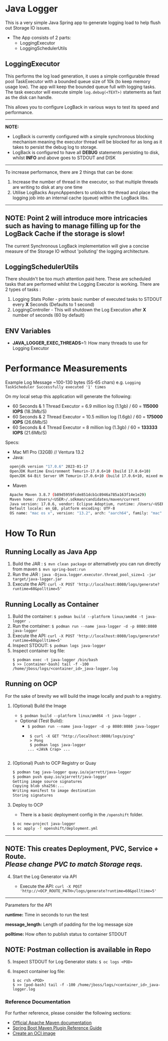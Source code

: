 # Java Logger

This is a very simple Java Spring app to generate logging load to help flush out Storage IO issues. 

* The App consists of 2 parts: 
  - LoggingExecutor 
  - LoggingSchedulerUtils 

## LoggingExecutor

This performs the log load generation, it uses a simple configurable thread pool TaskExecutor with a bounded queue size of 10k (to keep memory usage low). 
The app will keep the bounded queue full with logging tasks. The task executor will execute simple `log.debug(<TEXT>)` statements as fast as the disk can handle. 

This allows you to configure LogBack in various ways to test its speed and performance. 

---
**NOTE:**
- LogBack is currently configured with a simple synchronous blocking mechanism meaning the executor thread will be blocked for as long as it takes to persist the debug log to storage. <br/>
- LogBack is configured to have all **DEBUG** statements persisting to disk, whilst **INFO** and above goes to STDOUT and DISK
---

To increase performance, there are 2 things that can be done: 
1. Increase the number of thread in the executor, so that multiple threads are writing to disk at any one time
2. Utilise LogBacks AsyncAppenders to unblock the thread and place the logging job into an internal cache (queue) within the LogBack libs. 

---
**NOTE:**
Point 2 will introduce more intricacies such as having to manage filling up for the LogBack Cache if the storage is slow! 
---

The current Synchronous LogBack implementation will give a concise measure of the Storage IO without 'polluting' the logging architecture. 

## LoggingSchedulerUtils

There shouldn't be too much attention paid here. These are scheduled tasks that are performed whilst the Logging Executor is working. 
There are 2 types of tasks :
1. Logging Stats Poller - prints basic number of executed tasks to STDOUT every **X** Seconds (Defaults to 1 second)
2. LoggingController - This will shutdown the Log Execution after **X** number of seconds (60 by default)

## ENV Variables 

- **JAVA_LOGGER_EXEC_THREADS**=1: How many threads to use for Logging Executor

# Performance Measurements 

Example Log Message ~100-130 bytes (55-65 chars)
e.g. `Logging TaskScheduler Successfully executed '1' times`

On my local setup this application will generate the following:
- 60 Seconds & 1 Thread Executor = 6.9 million log (1.1gb) / 60 = **115000 IOPS** (18.3Mb/S)
- 60 Seconds & 2 Thread Executor = 10.5 million log (1.6gb) / 60 = **175000 IOPS** (26.6Mb/S)
- 60 Seconds & 4 Thread Executor = 8 million log (1.3gb) / 60 = **133333 IOPS** (21.6Mb/S)

Specs: 

- Mac M1 Pro (32GB) // Ventura 13.2
- Java:
```bash
  openjdk version "17.0.6" 2023-01-17
  OpenJDK Runtime Environment Temurin-17.0.6+10 (build 17.0.6+10)
  OpenJDK 64-Bit Server VM Temurin-17.0.6+10 (build 17.0.6+10, mixed mode)
```
- Maven
```bash
  Apache Maven 3.8.7 (b89d5959fcde851dcb1c8946a785a163f14e1e29)
  Maven home: /Users/<USER>/.sdkman/candidates/maven/current
  Java version: 17.0.6, vendor: Eclipse Adoptium, runtime: /Users/<USER>/.sdkman/candidates/java/17.0.6-tem
  Default locale: en_GB, platform encoding: UTF-8
  OS name: "mac os x", version: "13.2", arch: "aarch64", family: "mac"
```
# How To Run

## Running Locally as Java App

1. Build the JAR : `$ mvn clean package` or alternatively you can run directly from maven `$ mvn spring-boot:run`
2. Run the JAR : `java -Djava.logger.executor.thread_pool_size=1 -jar target/java-logger.jar`
3. Execute the API: `curl -X POST 'http://localhost:8080/logs/generate?runtime=60&polltime=5'`

## Running Locally as Container

1. Build the container: `$ podman build --platform linux/amd64 -t java-logger .`
2. Run the container: `$ podman run --name java-logger -d -p 8080:8080 java-logger`
3. Execute the API: `curl -X POST 'http://localhost:8080/logs/generate?runtime=60&polltime=5'`
4. Inspect STDOUT: `$ podman logs java-logger`
5. Inspect container log file: 
    ```
    $ podman exec -t java-logger /bin/bash
    $ >> [container-bash] tail -f -100 /home/jboss/logs/<container_id>_java-logger.log
    ```

## Running on OCP 

For the sake of brevity we will build the image locally and push to a registry. 

1. (Optional) Build the Image

   -  `$ podman build --platform linux/amd64 -t java-logger .`
     - Optional (Test Build): 
       - `$ podman run --name java-logger -d -p 8080:8080 java-logger`
       - ```
          $ curl -X GET "http://localhost:8080/logs/ping"
          > Pong
          $ podman logs java-logger
         ... <JAVA Crap> ...
       ```

2. (Optional) Push to OCP Registry or Quay 

    ```bash
    $ podman tag java-logger quay.io/ajarrett/java-logger
    $ podman push quay.io/ajarrett/java-logger
    Getting image source signatures
    Copying blob sha256:...
    Writing manifest to image destination
    Storing signatures
    ```

3. Deploy to OCP  

    - There is a basic deployment config in the `/openshift` folder. 
    ```bash
    $ oc new-project java-logger
    $ oc apply -f openshift/deployment.yml
    ```
---
**NOTE:**
This creates Deployment, PVC, Service + Route.<br />
_**Please change PVC to match Storage reqs.**_
---


4. Start the Log Generator via API 

   - Execute the API: `curl -X POST 'http://<OCP_ROUTE_PATH>/logs/generate?runtime=60&polltime=5'`

---
Parameters for the API

**runtime:** Time in seconds to run the test

**message_length:** Length of padding for the log message size

**polltime:** How often to publish status to container STDOUT


**NOTE:**
Postman collection is available in Repo
---

5. Inspect STDOUT for Log Generator stats: `$ oc logs <POD>`

6. Inspect container log file:
    ```
    $ oc rsh <POD>
    $ >> [pod-bash] tail -f -100 /home/jboss/logs/<container_id>_java-logger.log
    ```


### Reference Documentation
For further reference, please consider the following sections:

* [Official Apache Maven documentation](https://maven.apache.org/guides/index.html)
* [Spring Boot Maven Plugin Reference Guide](https://docs.spring.io/spring-boot/docs/2.7.8/maven-plugin/reference/html/)
* [Create an OCI image](https://docs.spring.io/spring-boot/docs/2.7.8/maven-plugin/reference/html/#build-image)

